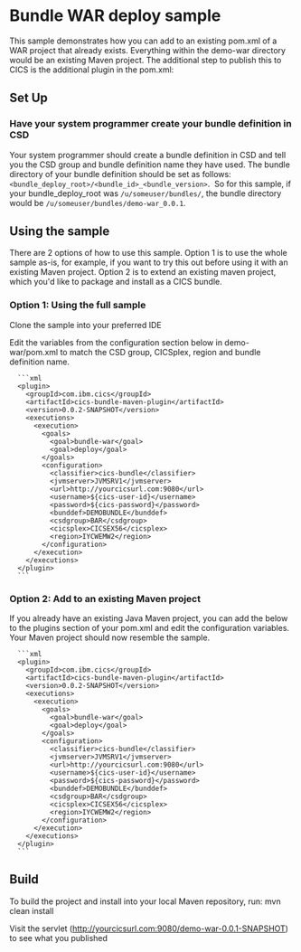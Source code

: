 # Bundle WAR deploy sample
This sample demonstrates how you can add to an existing pom.xml of a WAR project that already exists.
Everything within the demo-war directory would be an existing Maven project. The additional step to publish this to CICS is the additional plugin in the pom.xml: 

## Set Up
### Have your system programmer create your bundle definition in CSD
Your system programmer should create a bundle definition in CSD and tell you the CSD group and bundle definition name they have used.
The bundle directory of your bundle definition should be set as follows: `<bundle_deploy_root>/<bundle_id>_<bundle_version>`.  So for this sample, if your bundle_deploy_root was `/u/someuser/bundles/`, the bundle directory would be `/u/someuser/bundles/demo-war_0.0.1`.

## Using the sample
There are 2 options of how to use this sample. 
Option 1 is to use the whole sample as-is, for example, if you want to try this out before using it with an existing Maven project. 
Option 2 is to extend an existing maven project, which you'd like to package and install as a CICS bundle. 

### Option 1: Using the full sample
Clone the sample into your preferred IDE

Edit the variables from the configuration section below in demo-war/pom.xml to match the CSD group, CICSplex, region and bundle definition name. 

      ```xml
      <plugin>
        <groupId>com.ibm.cics</groupId>
        <artifactId>cics-bundle-maven-plugin</artifactId>
        <version>0.0.2-SNAPSHOT</version>
        <executions>
          <execution>
            <goals>
              <goal>bundle-war</goal>
              <goal>deploy</goal>
            </goals>
            <configuration>
              <classifier>cics-bundle</classifier>
              <jvmserver>JVMSRV1</jvmserver>
              <url>http://yourcicsurl.com:9080</url>
              <username>${cics-user-id}</username>
              <password>${cics-password}</password>
              <bunddef>DEMOBUNDLE</bunddef>
              <csdgroup>BAR</csdgroup>
              <cicsplex>CICSEX56</cicsplex>
              <region>IYCWEMW2</region>
            </configuration>
          </execution>
        </executions>
      </plugin>
      ```
      
### Option 2: Add to an existing Maven project
If you already have an existing Java Maven project, you can add the below to the plugins section of your pom.xml and edit the configuration variables. Your Maven project should now resemble the sample.

      ```xml
      <plugin>
        <groupId>com.ibm.cics</groupId>
        <artifactId>cics-bundle-maven-plugin</artifactId>
        <version>0.0.2-SNAPSHOT</version>
        <executions>
          <execution>
            <goals>
              <goal>bundle-war</goal>
              <goal>deploy</goal>
            </goals>
            <configuration>
              <classifier>cics-bundle</classifier>
              <jvmserver>JVMSRV1</jvmserver>
              <url>http://yourcicsurl.com:9080</url>
              <username>${cics-user-id}</username>
              <password>${cics-password}</password>
              <bunddef>DEMOBUNDLE</bunddef>
              <csdgroup>BAR</csdgroup>
              <cicsplex>CICSEX56</cicsplex>
              <region>IYCWEMW2</region>
            </configuration>
          </execution>
        </executions>
      </plugin>
      ```

## Build

To build the project and install into your local Maven repository, run:
mvn clean install

Visit the servlet (http://yourcicsurl.com:9080/demo-war-0.0.1-SNAPSHOT) to see what you published